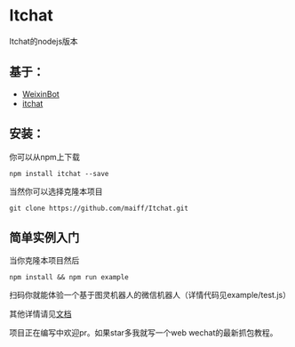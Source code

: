 # Itchat
Itchat的nodejs版本

## 基于： 
- [WeixinBot](https://github.com/Urinx/WeixinBot/blob/master)
- [itchat](https://github.com/littlecodersh/ItChat)

## 安装：
你可以从npm上下载
```
npm install itchat --save
```
当然你可以选择克隆本项目
```
git clone https://github.com/maiff/Itchat.git
```

## 简单实例入门

当你克隆本项目然后
```
npm install && npm run example
```
扫码你就能体验一个基于图灵机器人的微信机器人（详情代码见example/test.js）

其他详情请见[文档](https://github.com/maiff/Itchat/blob/master/doc/API.md)

项目正在编写中欢迎pr。如果star多我就写一个web wechat的最新抓包教程。

